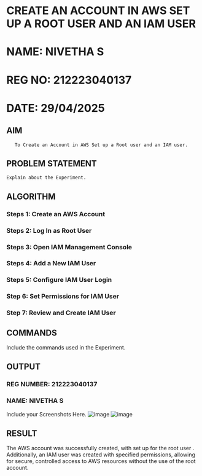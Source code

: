  # CREATE AN  ACCOUNT IN AWS SET UP A ROOT USER AND AN IAM USER 
 # NAME: NIVETHA S
 # REG NO: 212223040137
 # DATE: 29/04/2025
  ## AIM
       To Create an Account in AWS Set up a Root user and an IAM user.
## PROBLEM STATEMENT
    Explain about the Experiment.

## ALGORITHM
 ### Steps 1: Create an AWS Account
 ### Steps 2: Log In as Root User
 ### Steps 3: Open IAM Management Console
 ### Steps 4: Add a New IAM User
 ### Steps 5: Configure IAM User Login
 ### Step 6: Set Permissions for IAM User
 ### Step 7: Review and Create IAM User
 ## COMMANDS
Include the commands used in the Experiment.

## OUTPUT
### REG NUMBER: 212223040137
### NAME: NIVETHA S
 
 Include your Screenshots Here.
 ![image](https://github.com/user-attachments/assets/ff171722-d1bf-4004-9959-51d3eced15a3)
 ![image](https://github.com/user-attachments/assets/ae680420-5cd2-42be-8736-34afb8cdbbf6)


## RESULT
The AWS account was successfully created, with set up for the root user . Additionally, an IAM user was created with specified permissions, allowing for secure, controlled access to AWS resources without the use of the root account.


 

  


